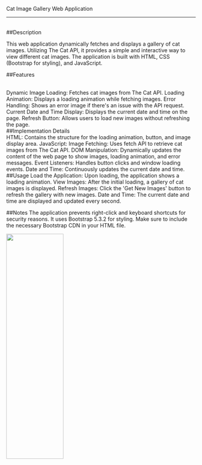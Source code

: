Cat Image Gallery Web Application

****
<br>
##Description

<br>

This web application dynamically fetches and displays a gallery of cat images. Utilizing The Cat API, it provides a simple and interactive way to view different cat images. The application is built with HTML, CSS (Bootstrap for styling), and JavaScript.

##Features

<br>
Dynamic Image Loading: Fetches cat images from The Cat API.
Loading Animation: Displays a loading animation while fetching images.
Error Handling: Shows an error image if there's an issue with the API request.
Current Date and Time Display: Displays the current date and time on the page.
Refresh Button: Allows users to load new images without refreshing the page.

<br>
##Implementation Details

<br>
HTML: Contains the structure for the loading animation, button, and image display area.
JavaScript:
Image Fetching: Uses fetch API to retrieve cat images from The Cat API.
DOM Manipulation: Dynamically updates the content of the web page to show images, loading animation, and error messages.
Event Listeners: Handles button clicks and window loading events.
Date and Time: Continuously updates the current date and time.

<br>
##Usage
Load the Application: Upon loading, the application shows a loading animation.
View Images: After the initial loading, a gallery of cat images is displayed.
Refresh Images: Click the 'Get New Images' button to refresh the gallery with new images.
Date and Time: The current date and time are displayed and updated every second.

<br>

##Notes
The application prevents right-click and keyboard shortcuts for security reasons.
It uses Bootstrap 5.3.2 for styling.
Make sure to include the necessary Bootstrap CDN in your HTML file.


  <img src="./img/Ekran görüntüsü 2024-01-10 184132.png"  width="55%" height="600" />
